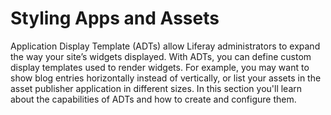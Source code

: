 # Styling Apps and Assets [](id=styling-apps-and-assets)

Application Display Template (ADTs) allow Liferay administrators to expand the 
way your site’s widgets displayed. With ADTs, you can define custom display 
templates used to render widgets. For example, you may want to show blog 
entries horizontally instead of vertically, or list your assets in the asset 
publisher application in different sizes. In this section you'll learn about 
the capabilities of ADTs and how to create and configure them.
